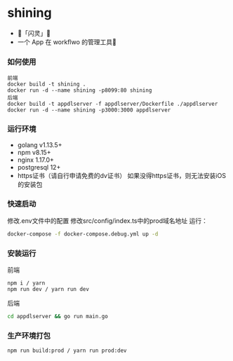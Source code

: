 # shining
- 🌟「闪灵」🌟
- 一个 App 在 workflwo 的管理工具🚀

### 如何使用 
```bush
前端
docker build -t shining .
docker run -d --name shining -p8099:80 shining
后端
docker build -t appdlserver -f appdlserver/Dockerfile ./appdlserver
docker run -d --name shining -p3000:3000 appdlserver
```  

### 运行环境
* golang v1.13.5+
* npm v8.15+
* nginx 1.17.0+
* postgresql 12+
* https证书（请自行申请免费的dv证书）
如果没得https证书，则无法安装iOS的安装包

### 快速启动
修改.env文件中的配置
修改src/config/index.ts中的prod域名地址
运行：
```bash
docker-compose -f docker-compose.debug.yml up -d
```

### 安装运行
前端
```bush
npm i / yarn 
npm run dev / yarn run dev
```
后端
```bash
cd appdlserver && go run main.go
```

### 生产环境打包
```bush
npm run build:prod / yarn run prod:dev
```

